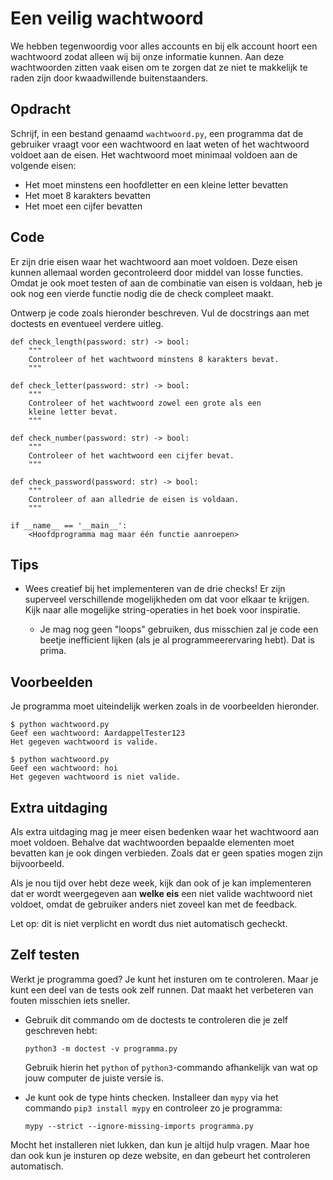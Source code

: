 # Een veilig wachtwoord

We hebben tegenwoordig voor alles accounts en bij elk account hoort een wachtwoord zodat alleen wij bij onze informatie kunnen.
Aan deze wachtwoorden zitten vaak eisen om te zorgen dat ze niet te makkelijk te raden zijn door kwaadwillende buitenstaanders.

## Opdracht

Schrijf, in een bestand genaamd `wachtwoord.py`, een programma dat de gebruiker vraagt voor een wachtwoord en laat weten of het wachtwoord voldoet aan de eisen. Het wachtwoord moet minimaal voldoen aan de volgende eisen:

* Het moet minstens een hoofdletter en een kleine letter bevatten
* Het moet 8 karakters bevatten
* Het moet een cijfer bevatten

## Code

Er zijn drie eisen waar het wachtwoord aan moet voldoen. Deze eisen kunnen allemaal worden gecontroleerd door middel van losse functies. Omdat je ook moet testen of aan de combinatie van eisen is voldaan, heb je ook nog een vierde functie nodig die de check compleet maakt.

Ontwerp je code zoals hieronder beschreven. Vul de docstrings aan met doctests en eventueel verdere uitleg.

    def check_length(password: str) -> bool:
        """
        Controleer of het wachtwoord minstens 8 karakters bevat.
        """

    def check_letter(password: str) -> bool:
        """
        Controleer of het wachtwoord zowel een grote als een
        kleine letter bevat.
        """

    def check_number(password: str) -> bool:
        """
        Controleer of het wachtwoord een cijfer bevat.
        """

    def check_password(password: str) -> bool:
        """
        Controleer of aan alledrie de eisen is voldaan.
        """

    if __name__ == '__main__':
        <Hoofdprogramma mag maar één functie aanroepen>

## Tips

* Wees creatief bij het implementeren van de drie checks! Er zijn superveel verschillende mogelijkheden om dat voor elkaar te krijgen. Kijk naar alle mogelijke string-operaties in het boek voor inspiratie.

    * Je mag nog geen "loops" gebruiken, dus misschien zal je code een beetje inefficient lijken (als je al programmeerervaring hebt). Dat is prima.

## Voorbeelden

Je programma moet uiteindelijk werken zoals in de voorbeelden hieronder.

    $ python wachtwoord.py
    Geef een wachtwoord: AardappelTester123
    Het gegeven wachtwoord is valide.

    $ python wachtwoord.py
    Geef een wachtwoord: hoi
    Het gegeven wachtwoord is niet valide.

## Extra uitdaging

Als extra uitdaging mag je meer eisen bedenken waar het wachtwoord aan moet voldoen. Behalve dat wachtwoorden bepaalde elementen moet bevatten kan je ook dingen verbieden. Zoals dat er geen spaties mogen zijn bijvoorbeeld.

Als je nou tijd over hebt deze week, kijk dan ook of je kan implementeren dat er wordt weergegeven aan **welke eis** een niet valide wachtwoord niet voldoet, omdat de gebruiker anders niet zoveel kan met de feedback.

Let op: dit is niet verplicht en wordt dus niet automatisch gecheckt.

## Zelf testen

Werkt je programma goed? Je kunt het insturen om te controleren. Maar je kunt een deel van de tests ook zelf runnen. Dat maakt het verbeteren van fouten misschien iets sneller.

-   Gebruik dit commando om de doctests te controleren die je zelf geschreven hebt:

        python3 -m doctest -v programma.py

    Gebruik hierin het `python` of `python3`-commando afhankelijk van wat op jouw computer de juiste versie is.

-   Je kunt ook de type hints checken. Installeer dan `mypy` via het commando `pip3 install mypy` en controleer zo je programma:

        mypy --strict --ignore-missing-imports programma.py

Mocht het installeren niet lukken, dan kun je altijd hulp vragen. Maar hoe dan ook kun je insturen op deze website, en dan gebeurt het controleren automatisch.
